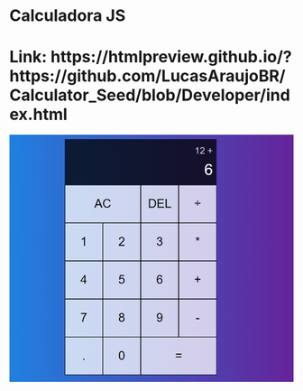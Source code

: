 <h1>Calculadora JS</h1>

<h1>Link: https://htmlpreview.github.io/?https://github.com/LucasAraujoBR/Calculator_Seed/blob/Developer/index.html </h2>

<img src="telaCalculadora.PNG" alt="Print da calculadora"/>
